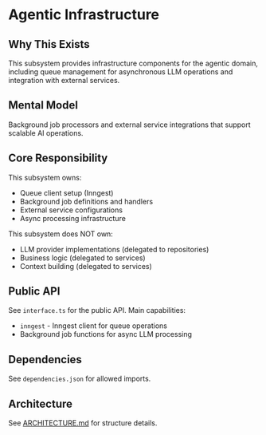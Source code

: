 # Agentic Infrastructure

## Why This Exists
This subsystem provides infrastructure components for the agentic domain, including queue management for asynchronous LLM operations and integration with external services.

## Mental Model
Background job processors and external service integrations that support scalable AI operations.

## Core Responsibility
This subsystem owns:
- Queue client setup (Inngest)
- Background job definitions and handlers
- External service configurations
- Async processing infrastructure

This subsystem does NOT own:
- LLM provider implementations (delegated to repositories)
- Business logic (delegated to services)
- Context building (delegated to services)

## Public API
See `interface.ts` for the public API. Main capabilities:
- `inngest` - Inngest client for queue operations
- Background job functions for async LLM processing

## Dependencies
See `dependencies.json` for allowed imports.

## Architecture
See [ARCHITECTURE.md](./ARCHITECTURE.md) for structure details.